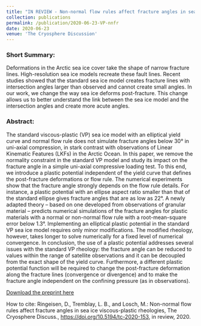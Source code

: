 ```yaml
---
title: "IN REVIEW - Non-normal flow rules affect fracture angles in sea ice viscous-plastic rheologies"
collection: publications
permalink: /publication/2020-06-23-VP-nnfr
date: 2020-06-23
venue: 'The Cryosphere Discussion'
---
```



### Short Summary:

Deformations in the Arctic sea ice cover take the shape of narrow fracture lines. High-resolution sea ice models recreate these fault lines. Recent studies showed that the standard sea ice model creates fracture lines with intersection angles larger than observed and cannot create small angles. In our work, we change the way sea ice deforms post-fracture. This change allows us to better understand the link between the sea ice model and the intersection angles and create more acute angles.

### Abstract:

The standard viscous-plastic (VP) sea ice model with an elliptical yield curve and normal flow rule does not simulate fracture angles below 30° in uni-axial compression, in stark contrast with observations of Linear Kinematic Features (LKFs) in the Arctic Ocean. In this paper, we remove the normality constraint in the standard VP model and study its impact on the fracture angle in a simple uni-axial compressive loading test. To this end, we introduce a plastic potential independent of the yield curve that defines the post-fracture deformations or flow rule. The numerical experiments show that the fracture angle strongly depends on the flow rule details. For instance, a plastic potential with an ellipse aspect ratio smaller than that of the standard ellipse gives fracture angles that are as low as 22°. A newly adapted theory – based on one developed from observations of granular material – predicts numerical simulations of the fracture angles for plastic materials with a normal or non-normal flow rule with a root-mean-square error below 1.3°. Implementing an elliptical plastic potential in the standard VP sea ice model requires only minor modifications. The modified rheology, however, takes longer to solve numerically for a fixed level of numerical convergence. In conclusion, the use of a plastic potential addresses several issues with the standard VP rheology: the fracture angle can be reduced to values within the range of satellite observations and it can be decoupled from the exact shape of the yield curve. Furthermore, a different plastic potential function will be required to change the post-fracture deformation along the fracture lines (convergence or divergence) and to make the fracture angle independent on the confining pressure (as in observations).

[Download the preprint here](https://tc.copernicus.org/preprints/tc-2020-153/tc-2020-153.pdf)

How to cite: Ringeisen, D., Tremblay, L. B., and Losch, M.: Non-normal flow rules affect fracture angles in sea ice viscous-plastic rheologies, The Cryosphere Discuss., https://doi.org/10.5194/tc-2020-153, in review, 2020. 
